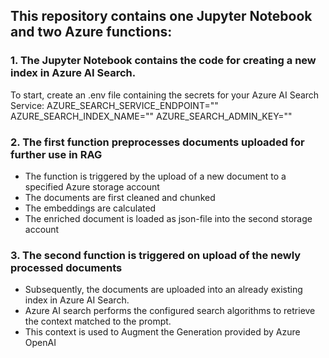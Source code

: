 ## This repository contains one Jupyter Notebook and two Azure functions:

### 1. The Jupyter Notebook contains the code for creating a new index in Azure AI Search. 
To start, create an .env file containing the secrets for your Azure AI Search Service:
AZURE_SEARCH_SERVICE_ENDPOINT=""
AZURE_SEARCH_INDEX_NAME=""
AZURE_SEARCH_ADMIN_KEY=""


### 2. The first function preprocesses documents uploaded for further use in RAG
  - The function is triggered by the upload of a new document to a specified Azure storage account
  - The documents are first cleaned and chunked
  - The embeddings are calculated
  - The enriched document is loaded as json-file into the second storage account

 ### 3. The second function is triggered on upload of the newly processed documents
  - Subsequently, the documents are uploaded into an already existing index in Azure AI Search.
  - Azure AI search performs the configured search algorithms to retrieve the context matched to the prompt.
  - This context is used to Augment the Generation provided by Azure OpenAI 
